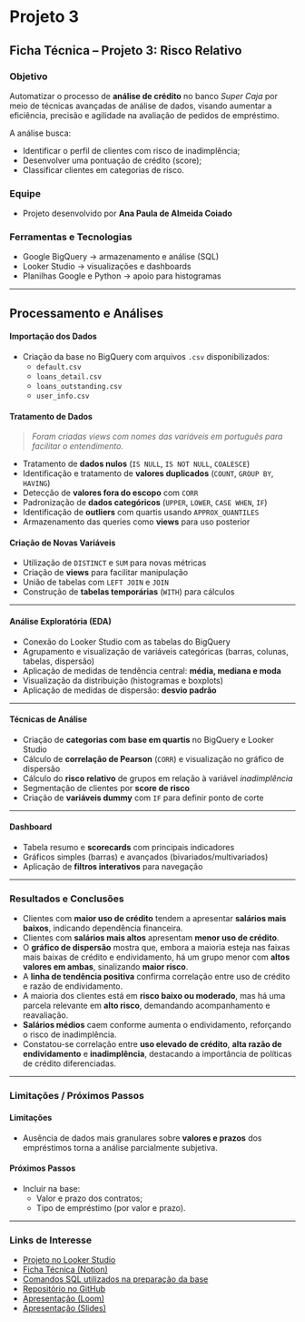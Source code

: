 # Projeto 3  
## Ficha Técnica – Projeto 3: Risco Relativo

### Objetivo
Automatizar o processo de **análise de crédito** no banco *Super Caja* por meio de técnicas avançadas de análise de dados, visando aumentar a eficiência, precisão e agilidade na avaliação de pedidos de empréstimo.  

A análise busca:
- Identificar o perfil de clientes com risco de inadimplência;  
- Desenvolver uma pontuação de crédito (score);  
- Classificar clientes em categorias de risco.

### Equipe
- Projeto desenvolvido por **Ana Paula de Almeida Coiado**

### Ferramentas e Tecnologias
- Google BigQuery → armazenamento e análise (SQL)  
- Looker Studio → visualizações e dashboards  
- Planilhas Google e Python → apoio para histogramas
  
---

## Processamento e Análises
#### Importação dos Dados
- Criação da base no BigQuery com arquivos `.csv` disponibilizados:
  - `default.csv`
  - `loans_detail.csv`
  - `loans_outstanding.csv`
  - `user_info.csv`

#### Tratamento de Dados
> *Foram criadas views com nomes das variáveis em português para facilitar o entendimento.*

- Tratamento de **dados nulos** (`IS NULL`, `IS NOT NULL`, `COALESCE`)  
- Identificação e tratamento de **valores duplicados** (`COUNT`, `GROUP BY`, `HAVING`)  
- Detecção de **valores fora do escopo** com `CORR`  
- Padronização de **dados categóricos** (`UPPER`, `LOWER`, `CASE WHEN`, `IF`)  
- Identificação de **outliers** com quartis usando `APPROX_QUANTILES`  
- Armazenamento das queries como **views** para uso posterior  

#### Criação de Novas Variáveis
- Utilização de `DISTINCT` e `SUM` para novas métricas  
- Criação de **views** para facilitar manipulação  
- União de tabelas com `LEFT JOIN` e `JOIN`  
- Construção de **tabelas temporárias** (`WITH`) para cálculos  

---

#### Análise Exploratória (EDA)
- Conexão do Looker Studio com as tabelas do BigQuery  
- Agrupamento e visualização de variáveis categóricas (barras, colunas, tabelas, dispersão)  
- Aplicação de medidas de tendência central: **média, mediana e moda**  
- Visualização da distribuição (histogramas e boxplots)  
- Aplicação de medidas de dispersão: **desvio padrão**

---

#### Técnicas de Análise
- Criação de **categorias com base em quartis** no BigQuery e Looker Studio  
- Cálculo de **correlação de Pearson** (`CORR`) e visualização no gráfico de dispersão  
- Cálculo do **risco relativo** de grupos em relação à variável *inadimplência*  
- Segmentação de clientes por **score de risco**  
- Criação de **variáveis dummy** com `IF` para definir ponto de corte  

---

#### Dashboard
- Tabela resumo e **scorecards** com principais indicadores  
- Gráficos simples (barras) e avançados (bivariados/multivariados)  
- Aplicação de **filtros interativos** para navegação  

---

### Resultados e Conclusões
- Clientes com **maior uso de crédito** tendem a apresentar **salários mais baixos**, indicando dependência financeira.  
- Clientes com **salários mais altos** apresentam **menor uso de crédito**.  
- O **gráfico de dispersão** mostra que, embora a maioria esteja nas faixas mais baixas de crédito e endividamento, há um grupo menor com **altos valores em ambas**, sinalizando **maior risco**.  
- A **linha de tendência positiva** confirma correlação entre uso de crédito e razão de endividamento.  
- A maioria dos clientes está em **risco baixo ou moderado**, mas há uma parcela relevante em **alto risco**, demandando acompanhamento e reavaliação.  
- **Salários médios** caem conforme aumenta o endividamento, reforçando o risco de inadimplência.  
- Constatou-se correlação entre **uso elevado de crédito**, **alta razão de endividamento** e **inadimplência**, destacando a importância de políticas de crédito diferenciadas.  

---

### Limitações / Próximos Passos

#### Limitações
- Ausência de dados mais granulares sobre **valores e prazos** dos empréstimos torna a análise parcialmente subjetiva.

#### Próximos Passos
- Incluir na base:
  - Valor e prazo dos contratos;  
  - Tipo de empréstimo (por valor e prazo).  

---

### Links de Interesse
- [Projeto no Looker Studio](https://lookerstudio.google.com/s/qs6T0kJmgR8)  
- [Ficha Técnica (Notion)](https://www.notion.so/2858dc77aa2d80d3aeb8d9cb6006b733?pvs=25)
- [Comandos SQL utilizados na preparação da base](https://github.com/Ana-Almeida110/laboratoria-proj3-analise_risco/blob/main/preparacao_base.sql)
- [Repositório no GitHub](https://github.com/Ana-Almeida110/laboratoria-proj3-analise_risco.git) 
- [Apresentação (Loom)](https://www.loom.com/share/18aae5c769d744f195b42016546dbd54?sid=23ef9201-f091-4837-ada1-4db1ad353ff9)
- [Apresentação (Slides)](https://docs.google.com/presentation/d/1wcZL3PGoHV6FuXbGO_GM0w0fKjaqCaE7/edit?usp=sharing&ouid=112893683117403532765&rtpof=true&sd=true)
